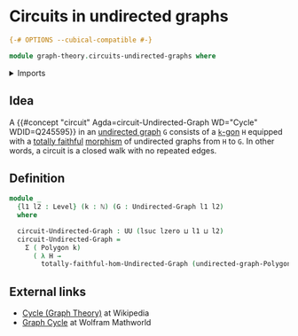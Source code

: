 # Circuits in undirected graphs

```agda
{-# OPTIONS --cubical-compatible #-}

module graph-theory.circuits-undirected-graphs where
```

<details><summary>Imports</summary>

```agda
open import elementary-number-theory.natural-numbers

open import foundation.dependent-pair-types
open import foundation.universe-levels

open import graph-theory.polygons
open import graph-theory.totally-faithful-morphisms-undirected-graphs
open import graph-theory.undirected-graphs
```

</details>

## Idea

A {{#concept "circuit" Agda=circuit-Undirected-Graph WD="Cycle" WDID=Q245595}}
in an [undirected graph](graph-theory.undirected-graphs.md) `G` consists of a
[`k`-gon](graph-theory.polygons.md) `H` equipped with a
[totally faithful](graph-theory.totally-faithful-morphisms-undirected-graphs.md)
[morphism](graph-theory.morphisms-undirected-graphs.md) of undirected graphs
from `H` to `G`. In other words, a circuit is a closed walk with no repeated
edges.

## Definition

```agda
module _
  {l1 l2 : Level} (k : ℕ) (G : Undirected-Graph l1 l2)
  where

  circuit-Undirected-Graph : UU (lsuc lzero ⊔ l1 ⊔ l2)
  circuit-Undirected-Graph =
    Σ ( Polygon k)
      ( λ H →
        totally-faithful-hom-Undirected-Graph (undirected-graph-Polygon k H) G)
```

## External links

- [Cycle (Graph Theory)](<https://en.wikipedia.org/wiki/Cycle_(graph_theory)>)
  at Wikipedia
- [Graph Cycle](https://mathworld.wolfram.com/GraphCycle.html) at Wolfram
  Mathworld
